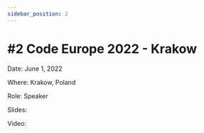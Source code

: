```yaml
---
sidebar_position: 2
---
```


# #2 Code Europe 2022 - Krakow

Date: June 1, 2022

Where: Krakow, Poland

Role: Speaker

Slides: 

Video: